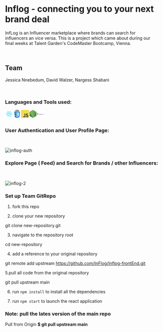 
# Inflog - connecting you to your next brand deal
InfLog is an Influencer marketplace where brands can search for influencers an vice versa. This is a project which came about during our final weeks at Talent Garden's CodeMaster Bootcamp, Vienna.

<br>

## Team
Jessica Nnebedum, 
David Walzer, 
Nargess Shabani

<br>

### Languages and Tools used:

<img align="left" alt="React" width="26px" src="https://raw.githubusercontent.com/github/explore/80688e429a7d4ef2fca1e82350fe8e3517d3494d/topics/react/react.png" />

<img align="left" alt="CSS3" width="26px" src="https://raw.githubusercontent.com/github/explore/80688e429a7d4ef2fca1e82350fe8e3517d3494d/topics/css/css.png" />

<img align="left" alt="JavaScript" width="26px" src="https://raw.githubusercontent.com/github/explore/80688e429a7d4ef2fca1e82350fe8e3517d3494d/topics/javascript/javascript.png" />

<img align="left" alt="Node.js" width="26px" src="https://raw.githubusercontent.com/github/explore/80688e429a7d4ef2fca1e82350fe8e3517d3494d/topics/nodejs/nodejs.png" />

<img align="left" alt="MongoDB" width="26px" src="https://raw.githubusercontent.com/github/explore/80688e429a7d4ef2fca1e82350fe8e3517d3494d/topics/mongodb/mongodb.png" />

<br>

<br>

### User Authentication and User Profile Page:
<br>

![inflog-auth](https://user-images.githubusercontent.com/64739763/109401880-a6a3da00-7951-11eb-811c-67e8c2ff9e3c.gif)

### Explore Page ( Feed) and Search for Brands / other Influencers:

<br>

![inflog-2](https://user-images.githubusercontent.com/64739763/109401883-a9063400-7951-11eb-9367-ce498f9a40a5.gif)


### Set up Team GitRepo

1. fork this repo 

2. clone your new repository

git clone new-repository.git

3. navigate to the repository root

cd new-repository

4. add a reference to your original repository

git remote add upstream https://github.com/InFlog/Inflog-frontEnd.git

5.pull all code from the original repository

git pull upstream main

6. run ` npm install ` to install all the dependencies

7. run ` npm start ` to launch the react application


### Note: pull the lates version of the main repo 

Pull from Origin 
**$ git pull upstream main**







